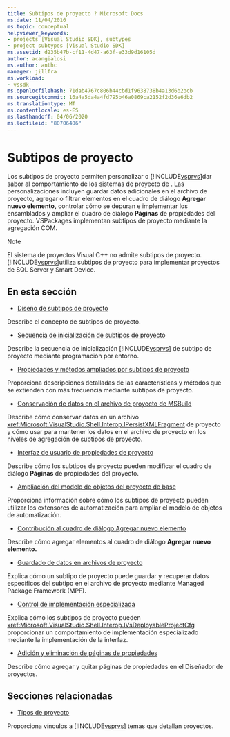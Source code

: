 ```yaml
---
title: Subtipos de proyecto ? Microsoft Docs
ms.date: 11/04/2016
ms.topic: conceptual
helpviewer_keywords:
- projects [Visual Studio SDK], subtypes
- project subtypes [Visual Studio SDK]
ms.assetid: d235b47b-cf11-4d47-a63f-e33d9d16105d
author: acangialosi
ms.author: anthc
manager: jillfra
ms.workload:
- vssdk
ms.openlocfilehash: 71dab4767c806b44cbd1f9638738b4a13d6b2bcb
ms.sourcegitcommit: 16a4a5da4a4fd795b46a0869ca2152f2d36e6db2
ms.translationtype: MT
ms.contentlocale: es-ES
ms.lasthandoff: 04/06/2020
ms.locfileid: "80706406"
---
```

# <a name="project-subtypes"></a>Subtipos de proyecto
Los subtipos de proyecto permiten personalizar o [!INCLUDE[vsprvs](../../code-quality/includes/vsprvs_md.md)]dar sabor al comportamiento de los sistemas de proyecto de . Las personalizaciones incluyen guardar datos adicionales en el archivo de proyecto, agregar o filtrar elementos en el cuadro de diálogo **Agregar nuevo elemento,** controlar cómo se depuran e implementar los ensamblados y ampliar el cuadro de diálogo **Páginas** de propiedades del proyecto. VSPackages implementan subtipos de proyecto mediante la agregación COM.

> [!NOTE]
> El sistema de proyectos Visual C++ no admite subtipos de proyecto. [!INCLUDE[vsprvs](../../code-quality/includes/vsprvs_md.md)]utiliza subtipos de proyecto para implementar proyectos de SQL Server y Smart Device.

## <a name="in-this-section"></a>En esta sección
- [Diseño de subtipos de proyecto](../../extensibility/internals/project-subtypes-design.md)

 Describe el concepto de subtipos de proyecto.

- [Secuencia de inicialización de subtipos de proyecto](../../extensibility/internals/initialization-sequence-of-project-subtypes.md)

 Describe la secuencia de inicialización [!INCLUDE[vsprvs](../../code-quality/includes/vsprvs_md.md)] de subtipo de proyecto mediante programación por entorno.

- [Propiedades y métodos ampliados por subtipos de proyecto](../../extensibility/internals/properties-and-methods-extended-by-project-subtypes.md)

 Proporciona descripciones detalladas de las características y métodos que se extienden con más frecuencia mediante subtipos de proyecto.

- [Conservación de datos en el archivo de proyecto de MSBuild](../../extensibility/internals/persisting-data-in-the-msbuild-project-file.md)

 Describe cómo conservar datos en un archivo <xref:Microsoft.VisualStudio.Shell.Interop.IPersistXMLFragment> de proyecto y cómo usar para mantener los datos en el archivo de proyecto en los niveles de agregación de subtipos de proyecto.

- [Interfaz de usuario de propiedades de proyecto](../../extensibility/internals/project-property-user-interface.md)

 Describe cómo los subtipos de proyecto pueden modificar el cuadro de diálogo **Páginas** de propiedades del proyecto.

- [Ampliación del modelo de objetos del proyecto de base](../../extensibility/internals/extending-the-object-model-of-the-base-project.md)

 Proporciona información sobre cómo los subtipos de proyecto pueden utilizar los extensores de automatización para ampliar el modelo de objetos de automatización.

- [Contribución al cuadro de diálogo Agregar nuevo elemento](../../extensibility/internals/contributing-to-the-add-new-item-dialog-box.md)

 Describe cómo agregar elementos al cuadro de diálogo **Agregar nuevo elemento.**

- [Guardado de datos en archivos de proyecto](../../extensibility/saving-data-in-project-files.md)

 Explica cómo un subtipo de proyecto puede guardar y recuperar datos específicos del subtipo en el archivo de proyecto mediante Managed Package Framework (MPF).

- [Control de implementación especializada](../../extensibility/internals/handling-specialized-deployment.md)

 Explica cómo los subtipos de proyecto pueden <xref:Microsoft.VisualStudio.Shell.Interop.IVsDeployableProjectCfg> proporcionar un comportamiento de implementación especializado mediante la implementación de la interfaz.

- [Adición y eliminación de páginas de propiedades](../../extensibility/adding-and-removing-property-pages.md)

 Describe cómo agregar y quitar páginas de propiedades en el Diseñador de proyectos.

## <a name="related-sections"></a>Secciones relacionadas
- [Tipos de proyecto](../../extensibility/internals/project-types.md)

 Proporciona vínculos a [!INCLUDE[vsprvs](../../code-quality/includes/vsprvs_md.md)] temas que detallan proyectos.
